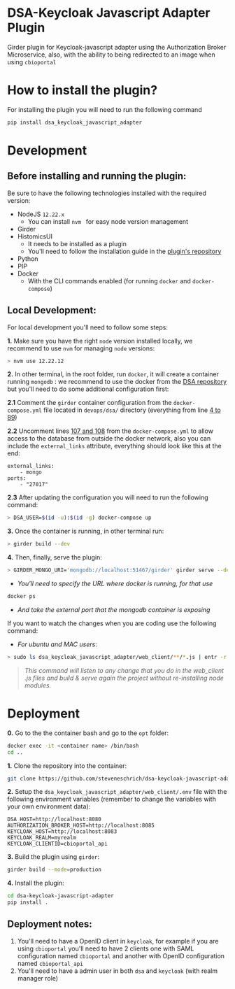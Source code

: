 # DSA-Keycloak Javascript Adapter Plugin

Girder plugin for Keycloak-javascript adapter using the Authorization Broker Microservice, also, with the ability to being redirected to an image when using `cbioportal`
 
# How to install the plugin?

For installing the plugin you will need to run the following command
```bash
pip install dsa_keycloak_javascript_adapter
```
# Development
## Before installing and running the plugin:
Be sure to have the following technologies installed with the required version:

 - NodeJS `12.22.x`
	 - You can install `nvm ` for easy node version management
 - Girder
 - HistomicsUI
	 - It needs to be installed as a plugin
	 - You'll need to follow the installation guide in the [plugin's repository](https://github.com/DigitalSlideArchive/HistomicsUI#installation)
 - Python
 - PIP
 - Docker
	 - With the CLI commands enabled (for running `docker` and `docker-compose`)

## Local Development:
For local development you'll need to follow some steps:

 **1.** Make sure you have the right `node` version installed locally, we recommend to use `nvm` for managing `node` versions:
```bash
> nvm use 12.22.12
```
**2.** In other terminal, in the root folder, run `docker`, it will create a container running `mongodb` : 
we recommend to use the docker from the [DSA repository](https://github.com/DigitalSlideArchive/digital_slide_archive/tree/master/devops/dsa) but you'll need to do some additional configuration first:

**2.1** Comment the `girder`  container configuration from the `docker-compose.yml` file located in `devops/dsa/` directory (everything from line [4 to 89](https://github.com/DigitalSlideArchive/digital_slide_archive/blob/master/devops/dsa/docker-compose.yml#L4-L89))

**2.2** Uncomment lines [107 and 108](https://github.com/DigitalSlideArchive/digital_slide_archive/blob/master/devops/dsa/docker-compose.yml#L107-L108) from the `docker-compose.yml` to allow access to the database from outside the docker network, also you can include the `external_links` attribute, everything should look like this at the end:
```
external_links:
	- mongo
ports:
	- "27017"
```

**2.3** After updating the configuration you will need to run the following command:
```bash
> DSA_USER=$(id -u):$(id -g) docker-compose up
```

**3.** Once the container is running, in other terminal run:
```bash
> girder build --dev
```
**4.** Then, finally, serve the plugin:
```bash
> GIRDER_MONGO_URI='mongodb://localhost:51467/girder' girder serve --dev
```
* *You'll need to specify the URL where docker is running, for that use* 
```bash
docker ps
```
* *And take the external port that the mongodb container is exposing*

If you want to watch the changes when you are coding use the following command:
- *For ubuntu and MAC users*:
```bash
> sudo ls dsa_keycloak_javascript_adapter/web_client/**/*.js | entr -r -s 'girder build --dev --no-reinstall && GIRDER_MONGO_URI='mongodb://localhost:61784/girder' girder serve --dev'
```
> *This command will listen to any change that you do in the web_client .js files and build & serve again the project without re-installing node modules.*

# Deployment
**0.** Go to the the container bash and go to the `opt` folder:
```bash
docker exec -it <container name> /bin/bash
cd ..
```

**1.** Clone the repository into the container:
```bash
git clone https://github.com/steveneschrich/dsa-keycloak-javascript-adapter.git
```

**2.** Setup the `dsa_keycloak_javascript_adapter/web_client/.env` file with the following environment variables (remember to change the variables with your own environment data):
```
DSA_HOST=http://localhost:8080
AUTHORIZATION_BROKER_HOST=http://localhost:8085
KEYCLOAK_HOST=http://localhost:8083
KEYCLOAK_REALM=myrealm
KEYCLOAK_CLIENTID=cbioportal_api
```

**3.** Build the plugin using `girder`:
```bash
girder build --mode=production
```

**4.** Install the plugin:
```bash
cd dsa-keycloak-javascript-adapter
pip install .
```

## Deployment notes:
1. You'll need to have a OpenID client in `keycloak`, for example if you are using `cbioportal` you'll need to have 2 clients one with SAML configuration named `cbioportal` and another with OpenID configuration named `cbioportal_api`
2. You'll need to have a admin user in both `dsa` and `keycloak` (with realm manager role)